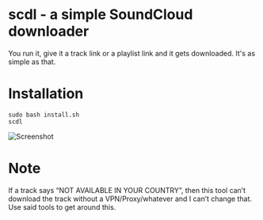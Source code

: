 # scdl - a simple SoundCloud downloader
You run it, give it a track link or a playlist link and it gets downloaded. It's as simple as that.
# Installation
```
sudo bash install.sh
scdl
```

![Screenshot](https://github.com/mrwnwttk/scdl/raw/master/images/screenshot.png)
# Note
If a track says “NOT AVAILABLE IN YOUR COUNTRY”, then this tool can’t download the track without a VPN/Proxy/whatever and I can’t change that. Use said tools to get around this.
